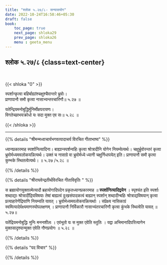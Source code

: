 ```yaml
---
title: "श्लोक ५.२७/८- सन्यासयोग"
date: 2022-10-24T16:58:46+05:30
draft: false
book:
    toc_page: true
    next_page: shloka29
    prev_page: shloka26
    menu : geeta_menu
---
```




## श्लोक ५.२७/८ {class=text-center}

<br/>

{{< shloka  "0"  >}}

स्पर्शान्कृत्वा बहिर्बाह्यांश्चक्षुश्चैवान्तरे भ्रुवोः।  
प्राणापानौ समौ कृत्वा नासाभ्यन्तरचारिणौ॥ ५.२७ ॥

यतेन्द्रियमनोबुद्धिर्मुनिर्मोक्षपरायणः।  
विगतेच्छाभयक्रोधो यः सदा मुक्त एव सः॥ ५.२८ ॥

{{< /shloka >}}

---


{{% details "श्रीमन्मध्वाचार्यभगवत्पादाचर्य विरचित  गीताभाष्य" %}}

ध्यानप्रकारमाह स्पर्शानित्यादिना। बाह्यान्स्पर्शन्वहिः कृत्वा 
श्रोत्रादीनि योगेन नियम्येत्यर्थः। चक्षुर्भ्रुवोरन्तरं कृत्वा 
भ्रुवोर्मध्यमवलोकयन्नित्यर्थः। उक्तं च नासाग्रे वा भ्रुवोर्मध्ये 
ध्यानी चक्षुर्निधापयेत् इति। प्राणापानौ समौ कृत्वा कुम्भके 
स्थितत्वेत्यर्थः। ॥ ५.२७ /५.२८  ॥

{{% /details %}}



{{% details "श्रीराघवेन्द्रतीर्थविरचित गीताविवृतिः " %}}

स ब्रह्मायोगयुक्तात्मेत्यादौ ब्रहायोगादिपदेन प्रकृतध्यानप्रकारमाह
॥ **स्पर्शानित्यादिद्वयेन** । 
स्पृश्यंत इति स्पर्शाः शब्दाद्याः श्रोत्रादींद्रियविषयाः
तेषां बाह्यत्वं दुःखसंपादकत्वं बाह्यान् स्पर्शान् शब्दादीन्बहिः 
श्रोत्राद्यविषयान् कृत्वा प्रत्याहारेणेंद्रियाणि नियम्यति यावत् ।
भ्रुवोर्मध्यमवलोकयन्नित्यर्थाः । संप्रेक्ष्य नासिकाग्रं 
स्वमित्यादेर्वक्ष्यमाणस्योपलक्षणम् । प्राणापानौ निर्विकारौ 
नासाभ्यंतरचारिणौ कृत्वा कुंभके स्थित्वेति यावत्  ॥ ५.२७॥  

यतेंद्रियमनोबुद्धिः मुनिः मननशीलः । एवंभूतो यः स मुक्त एवेति
स्तुतिः । यद्वा अभिमानादिपरित्यागेन मुक्तसादृश्यान्मुक्त 
एवेति  गौणप्रयोगः ॥ ५.२८ ॥


{{% /details %}}



{{% details "पद विचार" %}}


{{% /details %}}
